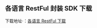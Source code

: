 
## 各语言 RestFul 封装 SDK 下载
下载地址·：[各语言 RestFul 下载](https://tcaplusdb.tencent.com/UserGuide/07TcaplusDB%E4%B8%8B%E8%BD%BD%E4%B8%AD%E5%BF%83/RESTfulAPI%E5%90%84%E8%AF%AD%E8%A8%80%E7%A4%BA%E4%BE%8B%E4%B8%8B%E8%BD%BD.html)
